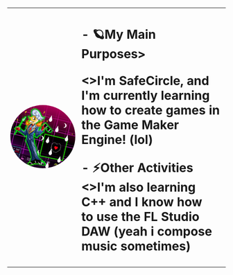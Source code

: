 <table>
  <tr>
    <td width="150">
      <img src="lanino.png" width="300" style="border-radius: 50%">
    </td>
    <td>
      <h1>- 🪐My Main Purposes>
      <p><>I'm SafeCircle, and I'm currently learning<br>
         how to create games in the Game Maker Engine! (lol)<p>
      <p>- ⚡Other Activities
         <>I'm also learning C++ and I know how<br>
           to use the FL Studio DAW (yeah i compose music sometimes)<p>
    </td>
  </tr>
</table>

<!--
Hello Everyone !

- 🪐My Main Purposes
  <>I'm SafeCircle, and I'm currently leaarning 
    how to create games in the Game Maker Engine; (lol)

- ⚡Other Activities
  <>Since I like to Develop games, I've also learned how to
    use:
   -FL Studio (to compose music);
   -Aseprite (to create, and animate pixel arts);
  
- 🔭Hobbies
  <>As hobbies, right now I'm learning C++ and sometimes
    a bit of Assembly; (I'm going insane :>)
  <>I even love Math and I'm learning how to play the Piano
    (mostly Classic Music);
  
- 🎩Other [maybe useful] links:
- 😄[My Instagram Page](https://www.instagram.com/frisk_and_freddy_fazbear._/)
- 🕴️[My YouTube Channel](https://www.youtube.com/@jazzyBeing)

- An Ending:
  <>Now feel free to look up the things I did...
    (haven't done anything interesting yet, buuuut...)
    (you get the Idea :>)
